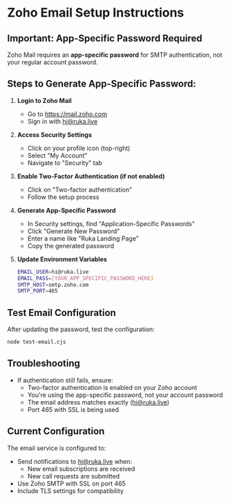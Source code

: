 # Zoho Email Setup Instructions

## Important: App-Specific Password Required

Zoho Mail requires an **app-specific password** for SMTP authentication, not your regular account password.

## Steps to Generate App-Specific Password:

1. **Login to Zoho Mail**
   - Go to https://mail.zoho.com
   - Sign in with hi@ruka.live

2. **Access Security Settings**
   - Click on your profile icon (top-right)
   - Select "My Account"
   - Navigate to "Security" tab

3. **Enable Two-Factor Authentication (if not enabled)**
   - Click on "Two-factor authentication"
   - Follow the setup process

4. **Generate App-Specific Password**
   - In Security settings, find "Application-Specific Passwords"
   - Click "Generate New Password"
   - Enter a name like "Ruka Landing Page"
   - Copy the generated password

5. **Update Environment Variables**
   ```bash
   EMAIL_USER=hi@ruka.live
   EMAIL_PASS=[YOUR_APP_SPECIFIC_PASSWORD_HERE]
   SMTP_HOST=smtp.zoho.com
   SMTP_PORT=465
   ```

## Test Email Configuration

After updating the password, test the configuration:

```bash
node test-email.cjs
```

## Troubleshooting

- If authentication still fails, ensure:
  - Two-factor authentication is enabled on your Zoho account
  - You're using the app-specific password, not your account password
  - The email address matches exactly (hi@ruka.live)
  - Port 465 with SSL is being used

## Current Configuration

The email service is configured to:
- Send notifications to hi@ruka.live when:
  - New email subscriptions are received
  - New call requests are submitted
- Use Zoho SMTP with SSL on port 465
- Include TLS settings for compatibility
